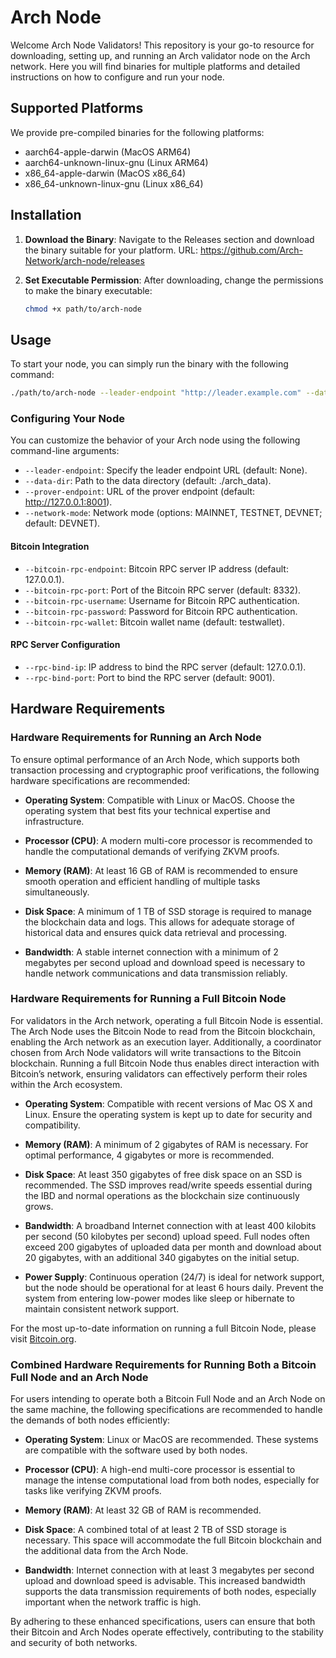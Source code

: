 # Arch Node

Welcome Arch Node Validators! This repository is your go-to resource for downloading, setting up, and running an Arch validator node on the Arch network. Here you will find binaries for multiple platforms and detailed instructions on how to configure and run your node.

## Supported Platforms

We provide pre-compiled binaries for the following platforms:

- aarch64-apple-darwin (MacOS ARM64)
- aarch64-unknown-linux-gnu (Linux ARM64)
- x86_64-apple-darwin (MacOS x86_64)
- x86_64-unknown-linux-gnu (Linux x86_64)

## Installation

1. **Download the Binary**: Navigate to the Releases section and download the binary suitable for your platform.
   URL: https://github.com/Arch-Network/arch-node/releases

2. **Set Executable Permission**: After downloading, change the permissions to make the binary executable:
   ```bash
   chmod +x path/to/arch-node
   ```

## Usage

To start your node, you can simply run the binary with the following command:
```bash
./path/to/arch-node --leader-endpoint "http://leader.example.com" --data-dir "/custom/arch_data" --prover-endpoint "http://custom.prover:8001" --network-mode TESTNET --bitcoin-rpc-endpoint "192.168.1.100" --bitcoin-rpc-port 18332 --bitcoin-rpc-username "user" --bitcoin-rpc-password "pass" --bitcoin-rpc-wallet "mywallet"
```

### Configuring Your Node

You can customize the behavior of your Arch node using the following command-line arguments:

- ```--leader-endpoint```: Specify the leader endpoint URL (default: None).
- ```--data-dir```: Path to the data directory (default: ./arch_data).
- ```--prover-endpoint```: URL of the prover endpoint (default: http://127.0.0.1:8001).
- ```--network-mode```: Network mode (options: MAINNET, TESTNET, DEVNET; default: DEVNET).

#### Bitcoin Integration

- ```--bitcoin-rpc-endpoint```: Bitcoin RPC server IP address (default: 127.0.0.1).
- ```--bitcoin-rpc-port```: Port of the Bitcoin RPC server (default: 8332).
- ```--bitcoin-rpc-username```: Username for Bitcoin RPC authentication.
- ```--bitcoin-rpc-password```: Password for Bitcoin RPC authentication.
- ```--bitcoin-rpc-wallet```: Bitcoin wallet name (default: testwallet).

#### RPC Server Configuration

- ```--rpc-bind-ip```: IP address to bind the RPC server (default: 127.0.0.1).
- ```--rpc-bind-port```: Port to bind the RPC server (default: 9001).

## Hardware Requirements

### Hardware Requirements for Running an Arch Node

To ensure optimal performance of an Arch Node, which supports both transaction processing and cryptographic proof verifications, the following hardware specifications are recommended:

- **Operating System**: Compatible with Linux or MacOS. Choose the operating system that best fits your technical expertise and infrastructure.

- **Processor (CPU)**: A modern multi-core processor is recommended to handle the computational demands of verifying ZKVM proofs.

- **Memory (RAM)**: At least 16 GB of RAM is recommended to ensure smooth operation and efficient handling of multiple tasks simultaneously.

- **Disk Space**: A minimum of 1 TB of SSD storage is required to manage the blockchain data and logs. This allows for adequate storage of historical data and ensures quick data retrieval and processing.

- **Bandwidth**: A stable internet connection with a minimum of 2 megabytes per second upload and download speed is necessary to handle network communications and data transmission reliably.

### Hardware Requirements for Running a Full Bitcoin Node

For validators in the Arch network, operating a full Bitcoin Node is essential. The Arch Node uses the Bitcoin Node to read from the Bitcoin blockchain, enabling the Arch network as an execution layer. Additionally, a coordinator chosen from Arch Node validators will write transactions to the Bitcoin blockchain. Running a full Bitcoin Node thus enables direct interaction with Bitcoin’s network, ensuring validators can effectively perform their roles within the Arch ecosystem.

- **Operating System**: Compatible with recent versions of Mac OS X and Linux. Ensure the operating system is kept up to date for security and compatibility.

- **Memory (RAM)**: A minimum of 2 gigabytes of RAM is necessary. For optimal performance, 4 gigabytes or more is recommended.

- **Disk Space**: At least 350 gigabytes of free disk space on an SSD is recommended. The SSD improves read/write speeds essential during the IBD and normal operations as the blockchain size continuously grows.

- **Bandwidth**: A broadband Internet connection with at least 400 kilobits per second (50 kilobytes per second) upload speed. Full nodes often exceed 200 gigabytes of uploaded data per month and download about 20 gigabytes, with an additional 340 gigabytes on the initial setup.

- **Power Supply**: Continuous operation (24/7) is ideal for network support, but the node should be operational for at least 6 hours daily. Prevent the system from entering low-power modes like sleep or hibernate to maintain consistent network support.

For the most up-to-date information on running a full Bitcoin Node, please visit [Bitcoin.org](https://bitcoin.org/en/full-node).

### Combined Hardware Requirements for Running Both a Bitcoin Full Node and an Arch Node

For users intending to operate both a Bitcoin Full Node and an Arch Node on the same machine, the following specifications are recommended to handle the demands of both nodes efficiently:

- **Operating System**: Linux or MacOS are recommended. These systems are compatible with the software used by both nodes.

- **Processor (CPU)**: A high-end multi-core processor is essential to manage the intense computational load from both nodes, especially for tasks like verifying ZKVM proofs.

- **Memory (RAM)**: At least 32 GB of RAM is recommended.

- **Disk Space**: A combined total of at least 2 TB of SSD storage is necessary. This space will accommodate the full Bitcoin blockchain and the additional data from the Arch Node.

- **Bandwidth**: Internet connection with at least 3 megabytes per second upload and download speed is advisable. This increased bandwidth supports the data transmission requirements of both nodes, especially important when the network traffic is high.

By adhering to these enhanced specifications, users can ensure that both their Bitcoin and Arch Nodes operate effectively, contributing to the stability and security of both networks.
